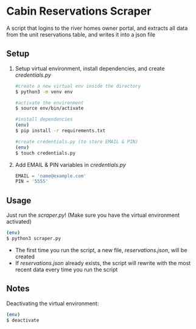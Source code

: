 # Cabin Reservations Scraper

A script that logins to the river homes owner portal, and extracts all data from the unit reservations table, and writes it into a json file

## Setup  

1. Setup virtual environment, install dependencies, and create *credentials.py*

    ```bash
    #create a new virtual env inside the directory
    $ python3 -m venv env

    #activate the environment
    $ source env/bin/activate

    #install dependencies
    (env)
    $ pip install -r requirements.txt

    #create credentials.py (to store EMAIL & PIN)
    (env)
    $ touch credentials.py
    ```

2. Add EMAIL & PIN variables in *credentials.py*

    ```python
    EMAIL = 'name@example.com'
    PIN = '5555'
    ```

## Usage
Just run the *scraper.py*! (Make sure you have the virtual environment activated)

```bash
(env)
$ python3 scraper.py
```
- The first time you run the script, a new file, *reservations.json*, will be created
- If *reservations.json* already exists, the script will rewrite with the most recent data every time you run the script

## Notes
Deactivating the virtual environment: 

```bash
(env)
$ deactivate
```